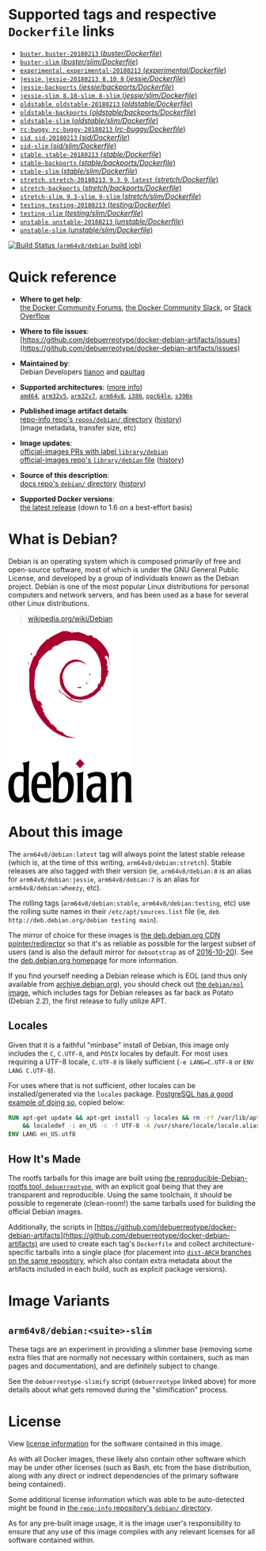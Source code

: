 <!--

********************************************************************************

WARNING:

    DO NOT EDIT "debian/README.md"

    IT IS AUTO-GENERATED

    (from the other files in "debian/" combined with a set of templates)

********************************************************************************

-->

# Supported tags and respective `Dockerfile` links

-	[`buster`, `buster-20180213` (*buster/Dockerfile*)](https://github.com/debuerreotype/docker-debian-artifacts/blob/abd277aaf1573486bbbd58085eabed6fbea7ac00/buster/Dockerfile)
-	[`buster-slim` (*buster/slim/Dockerfile*)](https://github.com/debuerreotype/docker-debian-artifacts/blob/abd277aaf1573486bbbd58085eabed6fbea7ac00/buster/slim/Dockerfile)
-	[`experimental`, `experimental-20180213` (*experimental/Dockerfile*)](https://github.com/debuerreotype/docker-debian-artifacts/blob/abd277aaf1573486bbbd58085eabed6fbea7ac00/experimental/Dockerfile)
-	[`jessie`, `jessie-20180213`, `8.10`, `8` (*jessie/Dockerfile*)](https://github.com/debuerreotype/docker-debian-artifacts/blob/abd277aaf1573486bbbd58085eabed6fbea7ac00/jessie/Dockerfile)
-	[`jessie-backports` (*jessie/backports/Dockerfile*)](https://github.com/debuerreotype/docker-debian-artifacts/blob/abd277aaf1573486bbbd58085eabed6fbea7ac00/jessie/backports/Dockerfile)
-	[`jessie-slim`, `8.10-slim`, `8-slim` (*jessie/slim/Dockerfile*)](https://github.com/debuerreotype/docker-debian-artifacts/blob/abd277aaf1573486bbbd58085eabed6fbea7ac00/jessie/slim/Dockerfile)
-	[`oldstable`, `oldstable-20180213` (*oldstable/Dockerfile*)](https://github.com/debuerreotype/docker-debian-artifacts/blob/abd277aaf1573486bbbd58085eabed6fbea7ac00/oldstable/Dockerfile)
-	[`oldstable-backports` (*oldstable/backports/Dockerfile*)](https://github.com/debuerreotype/docker-debian-artifacts/blob/abd277aaf1573486bbbd58085eabed6fbea7ac00/oldstable/backports/Dockerfile)
-	[`oldstable-slim` (*oldstable/slim/Dockerfile*)](https://github.com/debuerreotype/docker-debian-artifacts/blob/abd277aaf1573486bbbd58085eabed6fbea7ac00/oldstable/slim/Dockerfile)
-	[`rc-buggy`, `rc-buggy-20180213` (*rc-buggy/Dockerfile*)](https://github.com/debuerreotype/docker-debian-artifacts/blob/abd277aaf1573486bbbd58085eabed6fbea7ac00/rc-buggy/Dockerfile)
-	[`sid`, `sid-20180213` (*sid/Dockerfile*)](https://github.com/debuerreotype/docker-debian-artifacts/blob/abd277aaf1573486bbbd58085eabed6fbea7ac00/sid/Dockerfile)
-	[`sid-slim` (*sid/slim/Dockerfile*)](https://github.com/debuerreotype/docker-debian-artifacts/blob/abd277aaf1573486bbbd58085eabed6fbea7ac00/sid/slim/Dockerfile)
-	[`stable`, `stable-20180213` (*stable/Dockerfile*)](https://github.com/debuerreotype/docker-debian-artifacts/blob/abd277aaf1573486bbbd58085eabed6fbea7ac00/stable/Dockerfile)
-	[`stable-backports` (*stable/backports/Dockerfile*)](https://github.com/debuerreotype/docker-debian-artifacts/blob/abd277aaf1573486bbbd58085eabed6fbea7ac00/stable/backports/Dockerfile)
-	[`stable-slim` (*stable/slim/Dockerfile*)](https://github.com/debuerreotype/docker-debian-artifacts/blob/abd277aaf1573486bbbd58085eabed6fbea7ac00/stable/slim/Dockerfile)
-	[`stretch`, `stretch-20180213`, `9.3`, `9`, `latest` (*stretch/Dockerfile*)](https://github.com/debuerreotype/docker-debian-artifacts/blob/abd277aaf1573486bbbd58085eabed6fbea7ac00/stretch/Dockerfile)
-	[`stretch-backports` (*stretch/backports/Dockerfile*)](https://github.com/debuerreotype/docker-debian-artifacts/blob/abd277aaf1573486bbbd58085eabed6fbea7ac00/stretch/backports/Dockerfile)
-	[`stretch-slim`, `9.3-slim`, `9-slim` (*stretch/slim/Dockerfile*)](https://github.com/debuerreotype/docker-debian-artifacts/blob/abd277aaf1573486bbbd58085eabed6fbea7ac00/stretch/slim/Dockerfile)
-	[`testing`, `testing-20180213` (*testing/Dockerfile*)](https://github.com/debuerreotype/docker-debian-artifacts/blob/abd277aaf1573486bbbd58085eabed6fbea7ac00/testing/Dockerfile)
-	[`testing-slim` (*testing/slim/Dockerfile*)](https://github.com/debuerreotype/docker-debian-artifacts/blob/abd277aaf1573486bbbd58085eabed6fbea7ac00/testing/slim/Dockerfile)
-	[`unstable`, `unstable-20180213` (*unstable/Dockerfile*)](https://github.com/debuerreotype/docker-debian-artifacts/blob/abd277aaf1573486bbbd58085eabed6fbea7ac00/unstable/Dockerfile)
-	[`unstable-slim` (*unstable/slim/Dockerfile*)](https://github.com/debuerreotype/docker-debian-artifacts/blob/abd277aaf1573486bbbd58085eabed6fbea7ac00/unstable/slim/Dockerfile)

[![Build Status](https://doi-janky.infosiftr.net/job/multiarch/job/arm64v8/job/debian/badge/icon) (`arm64v8/debian` build job)](https://doi-janky.infosiftr.net/job/multiarch/job/arm64v8/job/debian/)

# Quick reference

-	**Where to get help**:  
	[the Docker Community Forums](https://forums.docker.com/), [the Docker Community Slack](https://blog.docker.com/2016/11/introducing-docker-community-directory-docker-community-slack/), or [Stack Overflow](https://stackoverflow.com/search?tab=newest&q=docker)

-	**Where to file issues**:  
	[https://github.com/debuerreotype/docker-debian-artifacts/issues](https://github.com/debuerreotype/docker-debian-artifacts/issues)

-	**Maintained by**:  
	Debian Developers [tianon](https://qa.debian.org/developer.php?login=tianon) and [paultag](https://qa.debian.org/developer.php?login=paultag)

-	**Supported architectures**: ([more info](https://github.com/docker-library/official-images#architectures-other-than-amd64))  
	[`amd64`](https://hub.docker.com/r/amd64/debian/), [`arm32v5`](https://hub.docker.com/r/arm32v5/debian/), [`arm32v7`](https://hub.docker.com/r/arm32v7/debian/), [`arm64v8`](https://hub.docker.com/r/arm64v8/debian/), [`i386`](https://hub.docker.com/r/i386/debian/), [`ppc64le`](https://hub.docker.com/r/ppc64le/debian/), [`s390x`](https://hub.docker.com/r/s390x/debian/)

-	**Published image artifact details**:  
	[repo-info repo's `repos/debian/` directory](https://github.com/docker-library/repo-info/blob/master/repos/debian) ([history](https://github.com/docker-library/repo-info/commits/master/repos/debian))  
	(image metadata, transfer size, etc)

-	**Image updates**:  
	[official-images PRs with label `library/debian`](https://github.com/docker-library/official-images/pulls?q=label%3Alibrary%2Fdebian)  
	[official-images repo's `library/debian` file](https://github.com/docker-library/official-images/blob/master/library/debian) ([history](https://github.com/docker-library/official-images/commits/master/library/debian))

-	**Source of this description**:  
	[docs repo's `debian/` directory](https://github.com/docker-library/docs/tree/master/debian) ([history](https://github.com/docker-library/docs/commits/master/debian))

-	**Supported Docker versions**:  
	[the latest release](https://github.com/docker/docker-ce/releases/latest) (down to 1.6 on a best-effort basis)

# What is Debian?

Debian is an operating system which is composed primarily of free and open-source software, most of which is under the GNU General Public License, and developed by a group of individuals known as the Debian project. Debian is one of the most popular Linux distributions for personal computers and network servers, and has been used as a base for several other Linux distributions.

> [wikipedia.org/wiki/Debian](https://en.wikipedia.org/wiki/Debian)

![logo](https://raw.githubusercontent.com/docker-library/docs/b449be7df57e9ed9086bb5821bfb5d6cdc5d67a4/debian/logo.png)

# About this image

The `arm64v8/debian:latest` tag will always point the latest stable release (which is, at the time of this writing, `arm64v8/debian:stretch`). Stable releases are also tagged with their version (ie, `arm64v8/debian:8` is an alias for `arm64v8/debian:jessie`, `arm64v8/debian:7` is an alias for `arm64v8/debian:wheezy`, etc).

The rolling tags (`arm64v8/debian:stable`, `arm64v8/debian:testing`, etc) use the rolling suite names in their `/etc/apt/sources.list` file (ie, `deb http://deb.debian.org/debian testing main`).

The mirror of choice for these images is [the deb.debian.org CDN pointer/redirector](https://deb.debian.org) so that it's as reliable as possible for the largest subset of users (and is also the default mirror for `debootstrap` as of [2016-10-20](https://anonscm.debian.org/cgit/d-i/debootstrap.git/commit/?id=9e8bc60ad1ccf3a25ce7890526b70059f3e770de)). See the [deb.debian.org homepage](https://deb.debian.org) for more information.

If you find yourself needing a Debian release which is EOL (and thus only available from [archive.debian.org](http://archive.debian.org)), you should check out [the `debian/eol` image](https://hub.docker.com/r/debian/eol/), which includes tags for Debian releases as far back as Potato (Debian 2.2), the first release to fully utilize APT.

## Locales

Given that it is a faithful "minbase" install of Debian, this image only includes the `C`, `C.UTF-8`, and `POSIX` locales by default. For most uses requiring a UTF-8 locale, `C.UTF-8` is likely sufficient (`-e LANG=C.UTF-8` or `ENV LANG C.UTF-8`).

For uses where that is not sufficient, other locales can be installed/generated via the `locales` package. [PostgreSQL has a good example of doing so](https://github.com/docker-library/postgres/blob/69bc540ecfffecce72d49fa7e4a46680350037f9/9.6/Dockerfile#L21-L24), copied below:

```dockerfile
RUN apt-get update && apt-get install -y locales && rm -rf /var/lib/apt/lists/* \
	&& localedef -i en_US -c -f UTF-8 -A /usr/share/locale/locale.alias en_US.UTF-8
ENV LANG en_US.utf8
```

## How It's Made

The rootfs tarballs for this image are built using [the reproducible-Debian-rootfs tool, `debuerreotype`](https://github.com/debuerreotype/debuerreotype), with an explicit goal being that they are transparent and reproducible. Using the same toolchain, it should be possible to regenerate (clean-room!) the same tarballs used for building the official Debian images.

Additionally, the scripts in [https://github.com/debuerreotype/docker-debian-artifacts](https://github.com/debuerreotype/docker-debian-artifacts) are used to create each tag's `Dockerfile` and collect architecture-specific tarballs into a single place (for placement into [`dist-ARCH` branches on the same repository](https://github.com/debuerreotype/docker-debian-artifacts/branches), which also contain extra metadata about the artifacts included in each build, such as explicit package versions).

# Image Variants

## `arm64v8/debian:<suite>-slim`

These tags are an experiment in providing a slimmer base (removing some extra files that are normally not necessary within containers, such as man pages and documentation), and are definitely subject to change.

See the `debuerreotype-slimify` script (`debuerreotype` linked above) for more details about what gets removed during the "slimification" process.

# License

View [license information](https://www.debian.org/social_contract#guidelines) for the software contained in this image.

As with all Docker images, these likely also contain other software which may be under other licenses (such as Bash, etc from the base distribution, along with any direct or indirect dependencies of the primary software being contained).

Some additional license information which was able to be auto-detected might be found in [the `repo-info` repository's `debian/` directory](https://github.com/docker-library/repo-info/tree/master/repos/debian).

As for any pre-built image usage, it is the image user's responsibility to ensure that any use of this image complies with any relevant licenses for all software contained within.
